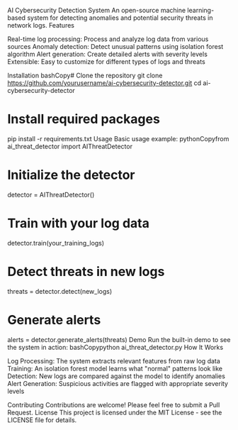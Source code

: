 AI Cybersecurity Detection System
An open-source machine learning-based system for detecting anomalies and potential security threats in network logs.
Features

Real-time log processing: Process and analyze log data from various sources
Anomaly detection: Detect unusual patterns using isolation forest algorithm
Alert generation: Create detailed alerts with severity levels
Extensible: Easy to customize for different types of logs and threats

Installation
bashCopy# Clone the repository
git clone https://github.com/yourusername/ai-cybersecurity-detector.git
cd ai-cybersecurity-detector

# Install required packages
pip install -r requirements.txt
Usage
Basic usage example:
pythonCopyfrom ai_threat_detector import AIThreatDetector

# Initialize the detector
detector = AIThreatDetector()

# Train with your log data
detector.train(your_training_logs)

# Detect threats in new logs
threats = detector.detect(new_logs)

# Generate alerts
alerts = detector.generate_alerts(threats)
Demo
Run the built-in demo to see the system in action:
bashCopypython ai_threat_detector.py
How It Works

Log Processing: The system extracts relevant features from raw log data
Training: An isolation forest model learns what "normal" patterns look like
Detection: New logs are compared against the model to identify anomalies
Alert Generation: Suspicious activities are flagged with appropriate severity levels

Contributing
Contributions are welcome! Please feel free to submit a Pull Request.
License
This project is licensed under the MIT License - see the LICENSE file for details.
